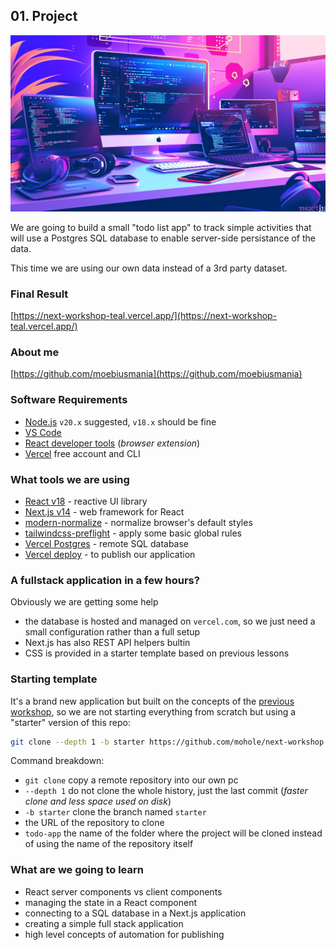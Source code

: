 ## 01. Project

![workshop poster](img/cover.webp)

We are going to build a small "todo list app" to track simple activities that will use a Postgres SQL database to enable server-side persistance of the data.

This time we are using our own data instead of a 3rd party dataset.

### Final Result

[https://next-workshop-teal.vercel.app/](https://next-workshop-teal.vercel.app/)

### About me

[https://github.com/moebiusmania](https://github.com/moebiusmania)

### Software Requirements

- [Node.js](https://nodejs.org/) `v20.x` suggested, `v18.x` should be fine
- [VS Code](https://code.visualstudio.com/)
- [React developer tools](https://chrome.google.com/webstore/detail/react-developer-tools/fmkadmapgofadopljbjfkapdkoienihi) (_browser extension_)
- [Vercel](https://vercel.com/) free account and CLI

### What tools we are using

- [React v18](https://react.dev/) - reactive UI library
- [Next.js v14](https://nextjs.org/) - web framework for React
- [modern-normalize](https://github.com/sindresorhus/modern-normalize) - normalize browser's default styles
- [tailwindcss-preflight](https://github.com/grievouz/tailwindcss-preflight) - apply some basic global rules
- [Vercel Postgres](https://vercel.com/docs/storage/vercel-postgres) - remote SQL database
- [Vercel deploy](https://vercel.com/docs/deployments/overview) - to publish our application

### A fullstack application in a few hours?

Obviously we are getting some help

- the database is hosted and managed on `vercel.com`, so we just need a small configuration rather than a full setup
- Next.js has also REST API helpers bultin
- CSS is provided in a starter template based on previous lessons

### Starting template

It's a brand new application but built on the concepts of the [previous workshop](https://github.com/mohole/next-workshop/tree/archive/2024/january), so we are not starting everything from scratch but using a "starter" version of this repo:

```bash
git clone --depth 1 -b starter https://github.com/mohole/next-workshop todo-app
```

Command breakdown:

- `git clone` copy a remote repository into our own pc
- `--depth 1` do not clone the whole history, just the last commit (_faster clone and less space used on disk_)
- `-b starter` clone the branch named `starter`
- the URL of the repository to clone
- `todo-app` the name of the folder where the project will be cloned instead of using the name of the repository itself

### What are we going to learn

- React server components vs client components
- managing the state in a React component
- connecting to a SQL database in a Next.js application
- creating a simple full stack application
- high level concepts of automation for publishing
